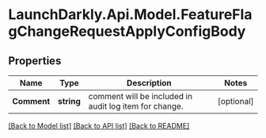 # LaunchDarkly.Api.Model.FeatureFlagChangeRequestApplyConfigBody
## Properties

Name | Type | Description | Notes
------------ | ------------- | ------------- | -------------
**Comment** | **string** | comment will be included in audit log item for change. | [optional] 

[[Back to Model list]](../README.md#documentation-for-models) [[Back to API list]](../README.md#documentation-for-api-endpoints) [[Back to README]](../README.md)

